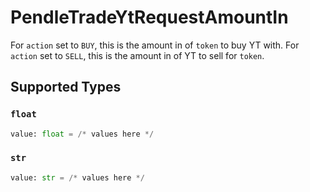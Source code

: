 # PendleTradeYtRequestAmountIn

For `action` set to `BUY`, this is the amount in of `token` to buy YT with. For `action` set to `SELL`, this is the amount in of YT to sell for `token`.


## Supported Types

### `float`

```python
value: float = /* values here */
```

### `str`

```python
value: str = /* values here */
```

